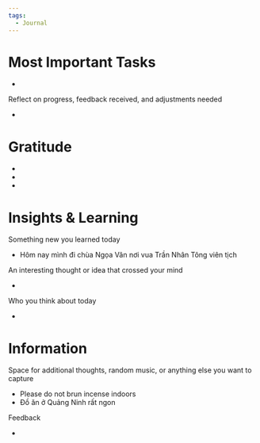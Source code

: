 ```yaml
---
tags:
  - Journal
---
```


# Most Important Tasks

- 

Reflect on progress, feedback received, and adjustments needed

- 

# Gratitude

- 
- 
- 

# Insights & Learning

Something new you learned today

- Hôm nay mình đi chùa Ngọa Vân nơi vua Trần Nhân Tông viên tịch

An interesting thought or idea that crossed your mind

- 

Who you think about today

- 

# Information

Space for additional thoughts, random music, or anything else you want to capture

- Please do not brun incense indoors
- Đồ ăn ở Quảng Ninh rất ngon

Feedback

- 